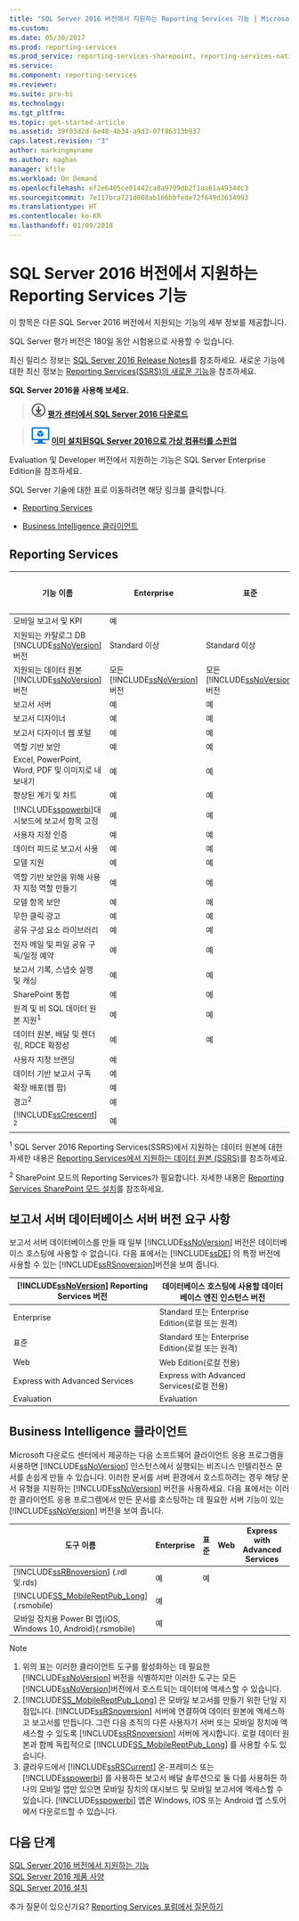 ```yaml
---
title: "SQL Server 2016 버전에서 지원하는 Reporting Services 기능 | Microsoft Docs"
ms.custom: 
ms.date: 05/30/2017
ms.prod: reporting-services
ms.prod_service: reporting-services-sharepoint, reporting-services-native
ms.service: 
ms.component: reporting-services
ms.reviewer: 
ms.suite: pro-bi
ms.technology: 
ms.tgt_pltfrm: 
ms.topic: get-started-article
ms.assetid: 39f03d2d-6e48-4b34-a9d3-07f86313b937
caps.latest.revision: "3"
author: markingmyname
ms.author: maghan
manager: kfile
ms.workload: On Demand
ms.openlocfilehash: ef2e6405ce01442ca8a9709db2f1aa61a4934dc3
ms.sourcegitcommit: 7e117bca721d008ab106bbfede72f649d3634993
ms.translationtype: HT
ms.contentlocale: ko-KR
ms.lasthandoff: 01/09/2018
---
```

# <a name="reporting-services-features-supported-by-the-editions-of-sql-server-2016"></a>SQL Server 2016 버전에서 지원하는 Reporting Services 기능

이 항목은 다른 SQL Server 2016 버전에서 지원되는 기능의 세부 정보를 제공합니다.  
  
 SQL Server 평가 버전은 180일 동안 시험용으로 사용할 수 있습니다.  
  
 최신 릴리스 정보는 [SQL Server 2016 Release Notes](../sql-server/sql-server-2016-release-notes.md)를 참조하세요. 새로운 기능에 대한 최신 정보는 [Reporting Services(SSRS)의 새로운 기능](~/reporting-services/what-s-new-in-sql-server-reporting-services-ssrs.md)을 참조하세요.
    
 **SQL Server 2016을 사용해 보세요.**    
    
 > [![평가 센터에서 다운로드](../analysis-services/media/download.png)](https://www.microsoft.com/en-us/evalcenter/evaluate-sql-server-2016) **[평가 센터에서 SQL Server 2016 다운로드](https://www.microsoft.com/en-us/evalcenter/evaluate-sql-server-2016)**    
    
> ![Azure 가상 컴퓨터 소형](../analysis-services/media/azure-virtual-machine-small.png) **[이미 설치된SQL Server 2016으로 가상 컴퓨터를 스핀업](https://azure.microsoft.com/en-us/marketplace/partners/microsoft/sqlserver2016rtmenterprisewindowsserver2012r2/?wt.mc_id=sqL16_vm)**    

Evaluation 및 Developer 버전에서 지원하는 기능은 SQL Server Enterprise Edition을 참조하세요.

SQL Server 기술에 대한 표로 이동하려면 해당 링크를 클릭합니다.  

-   [Reporting  Services](#SSRS)  
  
-   [Business Intelligence 클라이언트](#BIC)  

##  <a name="SSRS"></a> Reporting  Services  
  
|기능 이름|Enterprise|표준|Web|Express with Advanced Services|Express with Tools|Express|개발자|  
|------------------|----------------|--------------|---------|------------------------------------|------------------------|-------------|---------------|  
|모바일 보고서 및 KPI|예||||||예|  
|지원되는 카탈로그 DB [!INCLUDE[ssNoVersion](../includes/ssnoversion-md.md)] 버전|Standard 이상|Standard 이상|Web|Express|||Standard 이상|  
|지원되는 데이터 원본 [!INCLUDE[ssNoVersion](../includes/ssnoversion-md.md)] 버전|모든   [!INCLUDE[ssNoVersion](../includes/ssnoversion-md.md)] 버전|모든 [!INCLUDE[ssNoVersion](../includes/ssnoversion-md.md)] 버전|Web|Express|||모든 [!INCLUDE[ssNoVersion](../includes/ssnoversion-md.md)] 버전|  
|보고서 서버|예|예|예|예|||예|  
|보고서 디자이너|예|예|예|예|||예|  
|보고서 디자이너 웹 포털|예|예|예|예|||예|  
|역할 기반 보안|예|예|예|예|||예|  
|Excel, PowerPoint, Word, PDF 및 이미지로 내보내기|예|예|예|예|||예|  
|향상된 계기 및 차트|예|예|예|예|||예|  
|[!INCLUDE[sspowerbi](../includes/sspowerbi-md.md)]대시보드에 보고서 항목 고정|예|예|예|예|||예|  
|사용자 지정 인증|예|예|예|예|||예|  
|데이터 피드로 보고서 사용|예|예|예|예|||예|  
|모델 지원|예|예|예||||예|  
|역할 기반 보안을 위해 사용자 지정 역할 만들기|예|예|||||예|  
|모델 항목 보안|예|예|||||예|  
|무한 클릭 광고|예|예|||||예|  
|공유 구성 요소 라이브러리|예|예|||||예|  
|전자 메일 및 파일 공유 구독/일정 예약|예|예|||||예|  
|보고서 기록, 스냅숏 실행 및 캐싱|예|예|||||예|  
|SharePoint 통합|예|예|||||예|  
|원격 및 비 SQL 데이터 원본 지원<sup>1</sup>|예|예|||||예|  
|데이터 원본, 배달 및 렌더링, RDCE 확장성|예|예|||||예|  
|사용자 지정 브랜딩|예||||||예|  
|데이터 기반 보고서 구독|예||||||예|  
|확장 배포(웹 팜)|예||||||예|  
|경고<sup>2</sup>|예||||||예|  
|[!INCLUDE[ssCrescent](../includes/sscrescent-md.md)] <sup>2</sup>|예||||||예|  
  
 <sup>1</sup> SQL Server 2016 Reporting Services(SSRS)에서 지원하는 데이터 원본에 대한 자세한 내용은 [Reporting Services에서 지원하는 데이터 원본 &#40;SSRS&#41;](../reporting-services/report-data/data-sources-supported-by-reporting-services-ssrs.md)를 참조하세요.  
  
 <sup>2</sup> SharePoint 모드의 Reporting Services가 필요합니다. 자세한 내용은 [Reporting Services SharePoint 모드 설치](../reporting-services/install-windows/install-reporting-services-sharepoint-mode.md)를 참조하세요.  
  
## <a name="report-server-database-server-edition-requirements"></a>보고서 서버 데이터베이스 서버 버전 요구 사항  
 보고서 서버 데이터베이스를 만들 때 일부 [!INCLUDE[ssNoVersion](../includes/ssnoversion-md.md)] 버전은 데이터베이스 호스팅에 사용할 수 없습니다. 다음 표에서는 [!INCLUDE[ssDE](../includes/ssde-md.md)] 의 특정 버전에 사용할 수 있는 [!INCLUDE[ssRSnoversion](../includes/ssrsnoversion-md.md)]버전을 보여 줍니다.  
  
|[!INCLUDE[ssNoVersion](../includes/ssnoversion-md.md)] Reporting Services 버전|데이터베이스 호스팅에 사용할 데이터베이스 엔진 인스턴스 버전|  
|----------------------------------------------------------------------|---------------------------------------------------------------------------|  
|Enterprise|Standard 또는 Enterprise Edition(로컬 또는 원격)|  
|표준|Standard 또는 Enterprise Edition(로컬 또는 원격)|  
|Web|Web Edition(로컬 전용)|  
|Express with Advanced Services|Express with Advanced Services(로컬 전용)|  
|Evaluation|Evaluation|  
  
##  <a name="BIC"></a> Business Intelligence 클라이언트  
 Microsoft 다운로드 센터에서 제공하는 다음 소프트웨어 클라이언트 응용 프로그램을 사용하면 [!INCLUDE[ssNoVersion](../includes/ssnoversion-md.md)] 인스턴스에서 실행되는 비즈니스 인텔리전스 문서를 손쉽게 만들 수 있습니다. 이러한 문서를 서버 환경에서 호스트하려는 경우 해당 문서 유형을 지원하는 [!INCLUDE[ssNoVersion](../includes/ssnoversion-md.md)] 버전을 사용하세요. 다음 표에서는 이러한 클라이언트 응용 프로그램에서 만든 문서를 호스팅하는 데 필요한 서버 기능이 있는 [!INCLUDE[ssNoVersion](../includes/ssnoversion-md.md)] 버전을 보여 줍니다.  
  
|도구 이름|Enterprise|표준|Web|Express with Advanced Services|Express with Tools|Express|개발자|  
|---------------|----------------|--------------|---------|------------------------------------|------------------------|-------------|---------------|  
|[!INCLUDE[ssRBnoversion](../includes/ssrbnoversion-md.md)] (.rdl 및.rds)|예|예|||||예|  
|[!INCLUDE[SS_MobileReptPub_Long](../includes/ss-mobilereptpub-long-md.md)] (.rsmobile)|예||||||예|  
|모바일 장치용 Power BI 앱(iOS, Windows 10, Android)(.rsmobile)|예||||||예|  
  
> [!NOTE]  
> 1.  위의 표는 이러한 클라이언트 도구를 활성화하는 데 필요한 [!INCLUDE[ssNoVersion](../includes/ssnoversion-md.md)] 버전을 식별하지만 이러한 도구는 모든 [!INCLUDE[ssNoVersion](../includes/ssnoversion-md.md)]버전에서 호스트되는 데이터에 액세스할 수 있습니다.  
> 2.  [!INCLUDE[SS_MobileReptPub_Long](../includes/ss-mobilereptpub-long-md.md)] 은 모바일 보고서를 만들기 위한 단일 지점입니다. [!INCLUDE[ssRSnoversion](../includes/ssrsnoversion-md.md)] 서버에 연결하여 데이터 원본에 액세스하고 보고서를 만듭니다. 그런 다음 조직의 다른 사용자가 서버 또는 모바일 장치에 액세스할 수 있도록 [!INCLUDE[ssRSnoversion](../includes/ssrsnoversion-md.md)] 서버에 게시합니다. 로컬 데이터 원본과 함께 독립적으로 [!INCLUDE[SS_MobileReptPub_Long](../includes/ss-mobilereptpub-long-md.md)] 를 사용할 수도 있습니다.  
> 3.  클라우드에서  [!INCLUDE[ssRSCurrent](../includes/ssrscurrent-md.md)] 온-프레미스 또는 [!INCLUDE[sspowerbi](../includes/sspowerbi-md.md)] 를 사용하든 보고서 배달 솔루션으로 둘 다를 사용하든 하나의 모바일 앱만 있으면 모바일 장치의 대시보드 및 모바일 보고서에 액세스할 수 있습니다. [!INCLUDE[sspowerbi](../includes/sspowerbi-md.md)] 앱은 Windows, iOS 또는 Android 앱 스토어에서 다운로드할 수 있습니다.  

## <a name="next-steps"></a>다음 단계

[SQL Server 2016 버전에서 지원하는 기능](~/sql-server/editions-and-supported-features-for-sql-server-2016.md)  
[SQL Server 2016 제품 사양](http://msdn.microsoft.com/library/6445fd53-6844-4170-a86b-7fe76a9f64cb)  
[SQL Server 2016 설치](../database-engine/install-windows/installation-for-sql-server-2016.md) 

추가 질문이 있으신가요? [Reporting Services 포럼에서 질문하기](http://go.microsoft.com/fwlink/?LinkId=620231)
